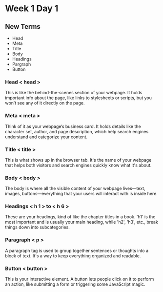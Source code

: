 # Week 1 Day 1

## New Terms
 - Head
 - Meta
 - Title
 - Body
 - Headings
 - Pargraph 
 - Button


### Head < head >

This is like the behind-the-scenes section of your webpage. It holds important info about the page, like links to stylesheets or scripts, but you won’t see any of it directly on the page.

### Meta < meta >

Think of it as your webpage’s business card. It holds details like the character set, author, and page description, which help search engines understand and categorize your content.

### Title < title >

This is what shows up in the browser tab. It's the name of your webpage that helps both visitors and search engines quickly know what it's about.

### Body < body >

The body is where all the visible content of your webpage lives—text, images, buttons—everything that your users will interact with is inside here.

### Headings < h 1 > to < h 6 >

These are your headings, kind of like the chapter titles in a book. 'h1' is the most important and is usually your main heading, while 'h2', 'h3', etc., break things down into subcategories.

### Paragraph < p >

A paragraph tag is used to group together sentences or thoughts into a block of text. It's a way to keep everything organized and readable.

### Button < button >

This is your interactive element. A button lets people click on it to perform an action, like submitting a form or triggering some JavaScript magic.